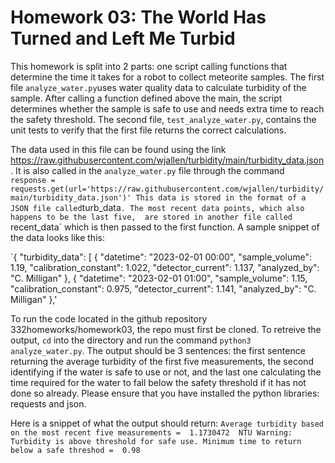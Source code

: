 
# Homework 03: The World Has Turned and Left Me Turbid

This homework is split into 2 parts: one script calling functions that determine the time
it takes for a robot to collect meteorite samples. The first file `analyze_water.py`uses 
water quality data to calculate turbidity of the sample. After calling a function defined 
above the main, the script determines whether the sample is safe to use and needs extra time
to reach the safety threshold. The second file, `test_analyze_water.py`, contains the unit tests
to verify that the first file returns the correct calculations. 

The data used in this file can be found using the link https://raw.githubusercontent.com/wjallen/turbidity/main/turbidity_data.json . 
It is also called in the `analyze_water.py` file through the command `   response = requests.get(url='https://raw.githubusercontent.com/wjallen/turbidity/main/turbidity_data.json')'
This data is stored in the format of a JSON file called `turb_data`. The most recent data points, which also happens to be the last five, 
are stored in another file called `recent_data` which is then passed to the first function. 
A sample snippet of the data looks like this: 

`{
  "turbidity_data": [
    {
      "datetime": "2023-02-01 00:00",
      "sample_volume": 1.19,
      "calibration_constant": 1.022,
      "detector_current": 1.137,
      "analyzed_by": "C. Milligan"
    },
    {
      "datetime": "2023-02-01 01:00",
      "sample_volume": 1.15,
      "calibration_constant": 0.975,
      "detector_current": 1.141,
      "analyzed_by": "C. Milligan"
    },'


To run the code located in the github repository 332homeworks/homework03, the repo must first be 
cloned. To retreive the output, `cd` into the directory and run the command `python3 analyze_water.py`. 
The output should be 3 sentences: the first sentence returning the average turbidity of the 
first five measurements, the second identifying if the water is safe to use or not, and the last one 
calculating the time required for the water to fall below the safety threshold if it has not done so already. 
Please ensure that you have installed the python libraries: requests and json. 

Here is a snippet of what the output should return: 
`Average turbidity based on the most recent five measurements =  1.1730472  NTU
Warning: Turbidity is above threshold for safe use.
Minimum time to return below a safe threshod =  0.98`


